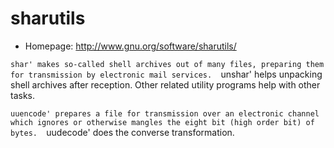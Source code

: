 # sharutils

* Homepage: http://www.gnu.org/software/sharutils/

`shar' makes so-called shell archives out of many files, preparing
 them for transmission by electronic mail services.  `unshar' helps
 unpacking shell archives after reception.  Other related utility
 programs help with other tasks.

 `uuencode' prepares a file for transmission over an electronic
 channel which ignores or otherwise mangles the eight bit (high
 order bit) of bytes.  `uudecode' does the converse transformation.

